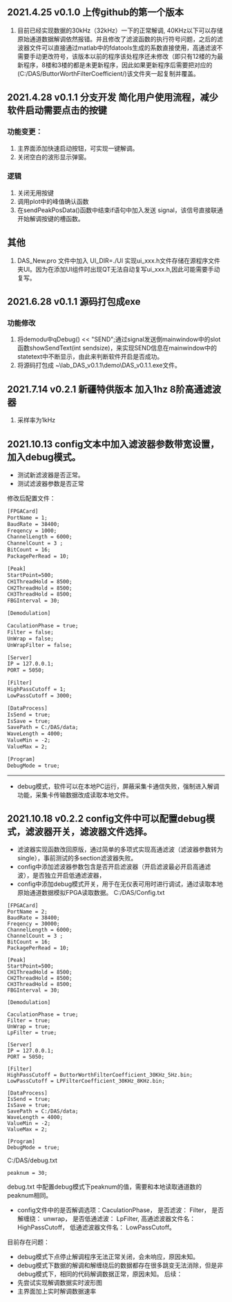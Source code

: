 ## 2021.4.25 v0.1.0 上传github的第一个版本 ##
1. 目前已经实现数据的30kHz（32kHz）一下的正常解调, 40KHz以下可以存储原始通道数据解调依然报错。并且修改了滤波函数的执行符号问题，之后的滤波器文件可以直接通过matlab中的fdatools生成的系数直接使用，高通滤波不需要手动更改符号，该版本以前的程序该处程序还未修改（即只有12楼的为最新程序，8楼和3楼的都是未更新程序，因此如果更新程序后需要把对应的(C:/DAS/ButtorWorthFilterCoefficient/)该文件夹一起复制并覆盖。 
## 2021.4.28 v0.1.1 分支开发 简化用户使用流程，减少软件启动需要点击的按键 ##
### 功能变更：
1. 主界面添加快速启动按钮，可实现一键解调。
2. 关闭空白的波形显示弹窗。
### 逻辑
1. 关闭无用按键
2. 调用plot中的峰值确认函数
3. 在sendPeakPosData()函数中结束if语句中加入发送 signal，该信号直接联通开始解调按键的槽函数。 
## 其他
1. DAS_New.pro 文件中加入 UI_DIR=./UI 实现ui_xxx.h文件存储在源程序文件夹UI。因为在添加UI组件时出现QT无法自动复写ui_xxx.h,因此可能需要手动复写。

## 2021.6.28 v0.1.1 源码打包成exe
### 功能修改
1. 将demodu中qDebug() << "SEND";通过signal发送倒mainwindow中的slot函数showSendText(int sendsize)，来实现SEND信息在mainwindow中的statetext中不断显示，由此来判断软件开启是否成功。
2. 将源码打包成  ~\lab_DAS_v0.1.1\demo\DAS_v0.1.1.exe文件。
## 2021.7.14 v0.2.1 新疆特供版本 加入1hz 8阶高通滤波器
1. 采样率为1kHz


## 2021.10.13  config文本中加入滤波器参数带宽设置， 加入debug模式。

* 测试新滤波器是否正常。
* 测试滤波器参数是否正常


修改后配置文件：

```txt
[FPGACard]
PortName = 1;          
BaudRate = 38400;
Freqency = 1000;
ChannelLength = 6000;
ChannelCount = 3 ;
BitCount = 16;
PackagePerRead = 10;

[Peak]
StartPoint=500;
CH1ThreadHold = 8500;
CH2ThreadHold = 8500;
CH3ThreadHold = 8500;
FBGInterval = 30;                   

[Demodulation]

CaculationPhase = true;
Filter = false;
UnWrap = false;
UnWrapFilter = false;

[Server]
IP = 127.0.0.1;
PORT = 5050;

[Filter]
HighPassCutoff = 1;
LowPassCutoff = 3000; 

[DataProcess]
IsSend = true;
IsSave = true;
SavePath = C:/DAS/data;
WaveLength = 4000;
ValueMin = -2;
ValueMax = 2;

[Program]
DebugMode = true;
```
------
* debug模式，软件可以在本地PC运行，屏蔽采集卡通信失败，强制进入解调功能，采集卡传输数据改成读取本地文件。

## 2021.10.18 v0.2.2 config文件中可以配置debug模式，滤波器开关，滤波器文件选择。
* 滤波器实现函数改回原版，通过简单的多项式实现高通滤波（滤波器参数转为single），事前测试的多section滤波器失败。
* config中添加滤波器参数包含是否开启滤波器（开启滤波最必开启高通滤波），是否独立开启低通滤波器，
* config中添加debug模式开关，用于在无仪表可用时进行调试，通过读取本地原始通道数据模拟FPGA读取数据。
C:/DAS/Config.txt
```
[FPGACard]
PortName = 2;          
BaudRate = 38400;
Freqency = 30000;
ChannelLength = 6000;
ChannelCount = 3 ;
BitCount = 16;
PackagePerRead = 10;

[Peak]
StartPoint=500;
CH1ThreadHold = 8500;
CH2ThreadHold = 8500;
CH3ThreadHold = 8500;
FBGInterval = 30;                   

[Demodulation]

CaculationPhase = true;
Filter = true;
UnWrap = true;
LpFilter = true;

[Server]
IP = 127.0.0.1;
PORT = 5050;

[Filter]
HighPassCutoff = ButtorWorthFilterCoefficient_30KHz_5Hz.bin;
LowPassCutoff = LPFilterCoefficient_30KHz_8KHz.bin; 

[DataProcess]
IsSend = true;
IsSave = true;
SavePath = C:/DAS/data;
WaveLength = 4000;
ValueMin = -2;
ValueMax = 2;

[Program]
DebugMode = true;
```
C:/DAS/debug.txt
```
peaknum = 30;
```

debug.txt 中配置debug模式下peaknum的值，需要和本地读取通道数的peaknum相同。

* config文件中的是否解调选项：CaculationPhase， 是否滤波： Filter， 是否解缠绕： unwrap， 是否低通滤波： LpFilter, 高通滤波器文件名： HighPassCutoff， 低通滤波器文件名： LowPassCutoff。

目前存在问题：
* debug模式下点停止解调程序无法正常关闭，会未响应，原因未知。
* debug模式下数据的解调和解缠绕后的数据都存在很多跳变无法消除，但是非debug模式下，相同的代码解调数据正常，原因未知。
后续：
* 先尝试实现解调数据实时波形图
* 主界面加上实时解调数据速率